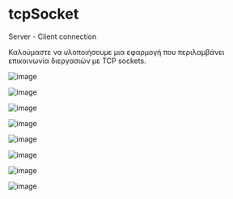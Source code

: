 # tcpSocket
Server - Client connection


Καλούμαστε να υλοποιήσουμε μια εφαρμογή που περιλαμβάνει επικοινωνία διεργασιών με TCP sockets.

![image](https://user-images.githubusercontent.com/96373640/228660811-bae23465-ed6c-4431-a591-1925c519a371.png)


![image](https://user-images.githubusercontent.com/96373640/228660857-c5173455-a201-4cb1-b9eb-c6518a06d313.png)


![image](https://user-images.githubusercontent.com/96373640/228660902-87af1d43-d787-4ff9-86c2-23314132f7f3.png)


![image](https://user-images.githubusercontent.com/96373640/228660932-d51d1583-cec1-4e96-9169-eef5cd352e18.png)


![image](https://user-images.githubusercontent.com/96373640/228660980-9942d55b-dec3-405e-a11d-da810165ecd3.png)


![image](https://user-images.githubusercontent.com/96373640/228661016-1812fd32-62c1-45ab-9679-d3f2477c9595.png)


![image](https://user-images.githubusercontent.com/96373640/228661090-73336974-b172-4aa9-888d-8c6122e3d1ff.png)


![image](https://user-images.githubusercontent.com/96373640/228661131-35d900eb-2990-47a1-bb34-15b056b0f2be.png)
